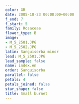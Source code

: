 ```yaml
---
color: GR
date: 2005-10-23 00:00:00+00:00
f_end: 7
f_start: 5
family: Rosaceae
flower_type: B
image:
- M_5_2501.JPG
- M_5_2502.JPG
latin: Sanguisorba minor
lead: M_5_2501.JPG
lead_sample: false
name: index.en
order: Sanguisorba
parallel: false
petals: 4
petals_joined: false
star_shape: false
title: Small burnet
---
```

